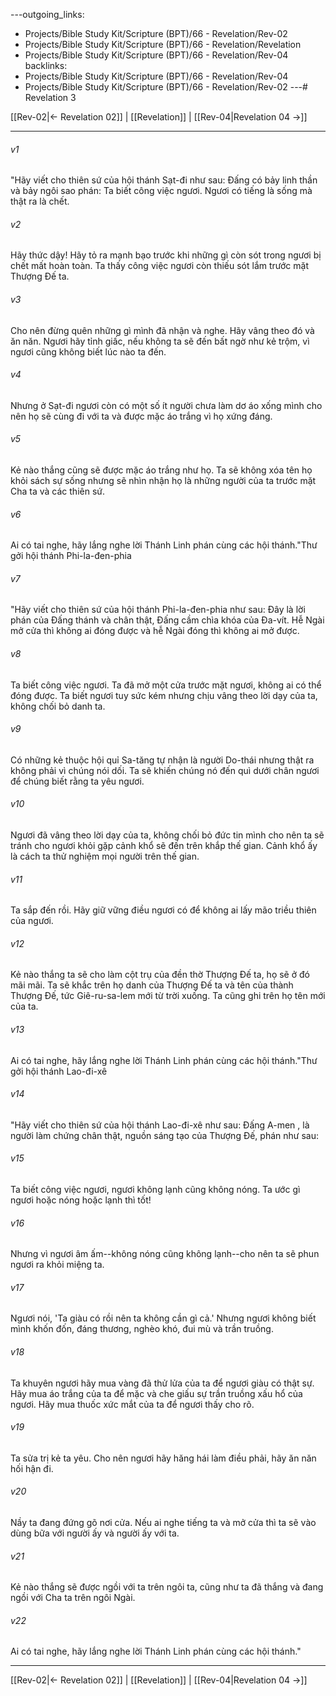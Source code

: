---outgoing_links:
  - Projects/Bible Study Kit/Scripture (BPT)/66 - Revelation/Rev-02
  - Projects/Bible Study Kit/Scripture (BPT)/66 - Revelation/Revelation
  - Projects/Bible Study Kit/Scripture (BPT)/66 - Revelation/Rev-04
backlinks:
  - Projects/Bible Study Kit/Scripture (BPT)/66 - Revelation/Rev-04
  - Projects/Bible Study Kit/Scripture (BPT)/66 - Revelation/Rev-02
---# Revelation 3

[[Rev-02|← Revelation 02]] | [[Revelation]] | [[Rev-04|Revelation 04 →]]
***



###### v1 
"Hãy viết cho thiên sứ của hội thánh Sạt-đi như sau: Đấng có bảy linh thần và bảy ngôi sao phán: Ta biết công việc ngươi. Ngươi có tiếng là sống mà thật ra là chết. 

###### v2 
Hãy thức dậy! Hãy tỏ ra mạnh bạo trước khi những gì còn sót trong ngươi bị chết mất hoàn toàn. Ta thấy công việc ngươi còn thiếu sót lắm trước mặt Thượng Đế ta. 

###### v3 
Cho nên đừng quên những gì mình đã nhận và nghe. Hãy vâng theo đó và ăn năn. Ngươi hãy tỉnh giấc, nếu không ta sẽ đến bất ngờ như kẻ trộm, vì ngươi cũng không biết lúc nào ta đến. 

###### v4 
Nhưng ở Sạt-đi ngươi còn có một số ít người chưa làm dơ áo xống mình cho nên họ sẽ cùng đi với ta và được mặc áo trắng vì họ xứng đáng. 

###### v5 
Kẻ nào thắng cũng sẽ được mặc áo trắng như họ. Ta sẽ không xóa tên họ khỏi sách sự sống nhưng sẽ nhìn nhận họ là những người của ta trước mặt Cha ta và các thiên sứ. 

###### v6 
Ai có tai nghe, hãy lắng nghe lời Thánh Linh phán cùng các hội thánh."Thư gởi hội thánh Phi-la-đen-phia 

###### v7 
"Hãy viết cho thiên sứ của hội thánh Phi-la-đen-phia như sau: Đây là lời phán của Đấng thánh và chân thật, Đấng cầm chìa khóa của Đa-vít. Hễ Ngài mở cửa thì không ai đóng được và hễ Ngài đóng thì không ai mở được. 

###### v8 
Ta biết công việc ngươi. Ta đã mở một cửa trước mặt ngươi, không ai có thể đóng được. Ta biết ngươi tuy sức kém nhưng chịu vâng theo lời dạy của ta, không chối bỏ danh ta. 

###### v9 
Có những kẻ thuộc hội quỉ Sa-tăng tự nhận là người Do-thái nhưng thật ra không phải vì chúng nói dối. Ta sẽ khiến chúng nó đến quì dưới chân ngươi để chúng biết rằng ta yêu ngươi. 

###### v10 
Ngươi đã vâng theo lời dạy của ta, không chối bỏ đức tin mình cho nên ta sẽ tránh cho ngươi khỏi gặp cảnh khổ sẽ đến trên khắp thế gian. Cảnh khổ ấy là cách ta thử nghiệm mọi người trên thế gian. 

###### v11 
Ta sắp đến rồi. Hãy giữ vững điều ngươi có để không ai lấy mão triều thiên của ngươi. 

###### v12 
Kẻ nào thắng ta sẽ cho làm cột trụ của đền thờ Thượng Đế ta, họ sẽ ở đó mãi mãi. Ta sẽ khắc trên họ danh của Thượng Đế ta và tên của thành Thượng Đế, tức Giê-ru-sa-lem mới từ trời xuống. Ta cũng ghi trên họ tên mới của ta. 

###### v13 
Ai có tai nghe, hãy lắng nghe lời Thánh Linh phán cùng các hội thánh."Thư gởi hội thánh Lao-đi-xê 

###### v14 
"Hãy viết cho thiên sứ của hội thánh Lao-đi-xê như sau: Đấng A-men , là người làm chứng chân thật, nguồn sáng tạo của Thượng Đế, phán như sau: 

###### v15 
Ta biết công việc ngươi, ngươi không lạnh cũng không nóng. Ta ước gì ngươi hoặc nóng hoặc lạnh thì tốt! 

###### v16 
Nhưng vì ngươi âm ấm--không nóng cũng không lạnh--cho nên ta sẽ phun ngươi ra khỏi miệng ta. 

###### v17 
Ngươi nói, 'Ta giàu có rồi nên ta không cần gì cả.' Nhưng ngươi không biết mình khốn đốn, đáng thương, nghèo khó, đui mù và trần truồng. 

###### v18 
Ta khuyên ngươi hãy mua vàng đã thử lửa của ta để ngươi giàu có thật sự. Hãy mua áo trắng của ta để mặc và che giấu sự trần truồng xấu hổ của ngươi. Hãy mua thuốc xức mắt của ta để ngươi thấy cho rõ. 

###### v19 
Ta sửa trị kẻ ta yêu. Cho nên ngươi hãy hăng hái làm điều phải, hãy ăn năn hối hận đi. 

###### v20 
Nầy ta đang đứng gõ nơi cửa. Nếu ai nghe tiếng ta và mở cửa thì ta sẽ vào dùng bữa với người ấy và người ấy với ta. 

###### v21 
Kẻ nào thắng sẽ được ngồi với ta trên ngôi ta, cũng như ta đã thắng và đang ngồi với Cha ta trên ngôi Ngài. 

###### v22 
Ai có tai nghe, hãy lắng nghe lời Thánh Linh phán cùng các hội thánh."

***
[[Rev-02|← Revelation 02]] | [[Revelation]] | [[Rev-04|Revelation 04 →]]
